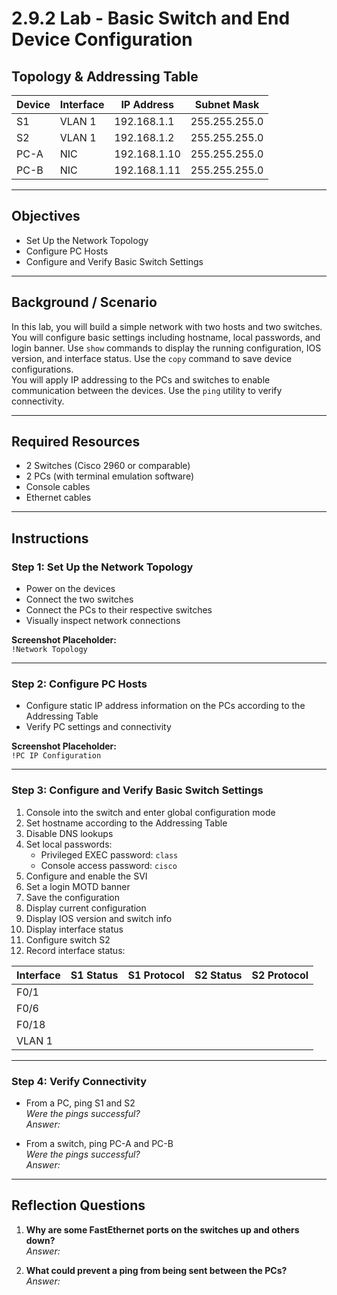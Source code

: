 # 2.9.2 Lab - Basic Switch and End Device Configuration

## Topology & Addressing Table

| Device | Interface | IP Address     | Subnet Mask     |
|--------|-----------|----------------|------------------|
| S1     | VLAN 1    | 192.168.1.1    | 255.255.255.0    |
| S2     | VLAN 1    | 192.168.1.2    | 255.255.255.0    |
| PC-A   | NIC       | 192.168.1.10   | 255.255.255.0    |
| PC-B   | NIC       | 192.168.1.11   | 255.255.255.0    |

---

## Objectives

- Set Up the Network Topology  
- Configure PC Hosts  
- Configure and Verify Basic Switch Settings

---

## Background / Scenario

In this lab, you will build a simple network with two hosts and two switches. You will configure basic settings including hostname, local passwords, and login banner. Use `show` commands to display the running configuration, IOS version, and interface status. Use the `copy` command to save device configurations.  
You will apply IP addressing to the PCs and switches to enable communication between the devices. Use the `ping` utility to verify connectivity.

---

## Required Resources

- 2 Switches (Cisco 2960 or comparable)  
- 2 PCs (with terminal emulation software)  
- Console cables  
- Ethernet cables

---

## Instructions

### Step 1: Set Up the Network Topology

- Power on the devices  
- Connect the two switches  
- Connect the PCs to their respective switches  
- Visually inspect network connections  

**Screenshot Placeholder:**  
`!Network Topology`

---

### Step 2: Configure PC Hosts

- Configure static IP address information on the PCs according to the Addressing Table  
- Verify PC settings and connectivity  

**Screenshot Placeholder:**  
`!PC IP Configuration`

---

### Step 3: Configure and Verify Basic Switch Settings

1. Console into the switch and enter global configuration mode  
2. Set hostname according to the Addressing Table  
3. Disable DNS lookups  
4. Set local passwords:  
   - Privileged EXEC password: `class`  
   - Console access password: `cisco`  
5. Configure and enable the SVI  
6. Set a login MOTD banner  
7. Save the configuration  
8. Display current configuration  
9. Display IOS version and switch info  
10. Display interface status  
11. Configure switch S2  
12. Record interface status:

| Interface | S1 Status | S1 Protocol | S2 Status | S2 Protocol |
|-----------|-----------|-------------|-----------|-------------|
| F0/1      |           |             |           |             |
| F0/6      |           |             |           |             |
| F0/18     |           |             |           |             |
| VLAN 1    |           |             |           |             |

---

### Step 4: Verify Connectivity

- From a PC, ping S1 and S2  
  _Were the pings successful?_  
  _Answer:_  

- From a switch, ping PC-A and PC-B  
  _Were the pings successful?_  
  _Answer:_  

---

## Reflection Questions

1. **Why are some FastEthernet ports on the switches up and others down?**  
   _Answer:_  

2. **What could prevent a ping from being sent between the PCs?**  
   _Answer:_  
